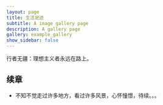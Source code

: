 ```yaml
---
layout: page
title: 生活足迹
subtitle: A image gallery page
description: A gallery page 
gallery: example_gallery
show_sidebar: false
---
```


行者无疆：理想主义者永远在路上。

## 续章

- 不知不觉走过许多地方，看过许多风景，心怀憧憬，待续。。。
